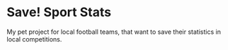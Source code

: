 # Save! Sport Stats

My pet project for local football teams, that want to save their statistics in local competitions.
